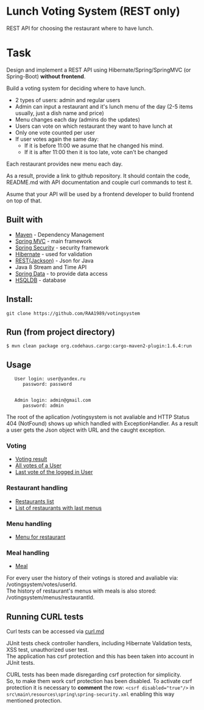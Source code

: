 # Lunch Voting System (REST only)

REST API for choosing the restaurant where to have lunch.
# Task

Design and implement a REST API using Hibernate/Spring/SpringMVC (or Spring-Boot) **without frontend**.

Build a voting system for deciding where to have lunch.

 * 2 types of users: admin and regular users
 * Admin can input a restaurant and it's lunch menu of the day (2-5 items usually, just a dish name and price)
 * Menu changes each day (admins do the updates)
 * Users can vote on which restaurant they want to have lunch at
 * Only one vote counted per user
 * If user votes again the same day:
    - If it is before 11:00 we asume that he changed his mind.
    - If it is after 11:00 then it is too late, vote can't be changed

Each restaurant provides new menu each day.

As a result, provide a link to github repository. It should contain the code, README.md with API documentation and couple curl commands to test it.

Asume that your API will be used by a frontend developer to build frontend on top of that.


## Built with

* [Maven](https://maven.apache.org/) - Dependency Management
* [Spring MVC](https://projects.spring.io/spring-framework/) - main framework
* [Spring Security](https://projects.spring.io/spring-security/) - security framework
* [Hibernate](http://hibernate.org/) - used for validation
* [REST(Jackson)](https://github.com/FasterXML/jackson) - Json for Java
* Java 8 Stream and Time API
* [Spring Data](https://projects.spring.io/spring-data/) - to provide data access
* [HSQLDB](http://hsqldb.org/) - database

## Install:

    git clone https://github.com/RAA1989/votingsystem

## Run (from project directory)

    $ mvn clean package org.codehaus.cargo:cargo-maven2-plugin:1.6.4:run
	
## Usage


       User login: user@yandex.ru
          password: password


       Admin login: admin@gmail.com
          password: admin
		  
The root of the aplication /votingsystem is not avaliable and HTTP Status 404 (NotFound) shows up which handled with ExceptionHandler.
As a result a user gets the Json object with URL and the caught exception.

### Voting
- <a href="http://localhost:8080/votingsystem/votes/result">Voting result</a>
- <a href="http://localhost:8080/votingsystem/votes/100000">All votes of a User</a>
- <a href="http://localhost:8080/votingsystem/votes/last">Last vote of the logged in User</a>

### Restaurant handling
- <a href="http://localhost:8080/votingsystem/restaurants/all">Restaurants list</a>
- <a href="http://localhost:8080/votingsystem/restaurants">List of restaurants with last menus</a>

### Menu handling
- <a href="http://localhost:8080/votingsystem/menus/100002">Menu for restaurant</a>

### Meal handling
- <a href="http://localhost:8080/votingsystem/meals/100012">Meal</a>

For every user the history of their votings is stored and avaliable via: /votingsystem/votes/userId.  
The history of restaurant's menus with meals is also stored: /votingsystem/menus/restaurantId.

## Running CURL tests

Curl tests can be accessed via [curl.md](https://github.com/RAA1989/votingsystem/blob/master/config/curl.md)

JUnit tests check controller handlers, including Hibernate Validation tests, XSS test, unauthorized user test.  
The application has csrf protection and this has been taken into account in JUnit tests.

CURL tests has been made disregarding csrf protection for simplicity.  
So, to make them work csrf protection has been disabled. To activate csrf protection it is necessary to **comment** the row: ```<csrf disabled="true"/>``` in ```src\main\resources\spring\spring-security.xml``` enabling this way mentioned protection.

